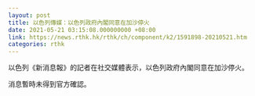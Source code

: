 ```yaml
---
layout: post
title: 以色列傳媒：以色列政府內閣同意在加沙停火
date: 2021-05-21 03:15:08.000000000 +08:00
link: https://news.rthk.hk/rthk/ch/component/k2/1591898-20210521.htm
categories: rthk
---
```


以色列《新消息報》的記者在社交媒體表示，以色列政府內閣同意在加沙停火。 

消息暫時未得到官方確認。
